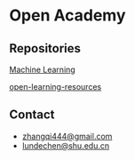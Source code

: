 # Open Academy

## Repositories

[Machine Learning](https://github.com/open-academy/machine-learning)


[open-learning-resources](https://github.com/open-academy/open-learning-resources)


## Contact
- zhangqi444@gmail.com
- lundechen@shu.edu.cn
